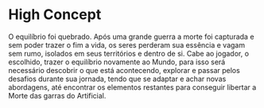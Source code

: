 # High Concept

O equilíbrio foi quebrado. Após uma grande guerra a morte foi capturada e sem poder trazer o fim a vida, os seres perderam sua essência e vagam sem rumo, isolados em seus territórios e dentro de si. Cabe ao jogador, o escolhido, trazer o equilíbrio novamente ao Mundo, para isso será necessário descobrir o que está acontecendo, explorar e passar pelos desafios durante sua jornada, tendo que se adaptar e achar novas abordagens, até encontrar os elementos restantes para conseguir libertar a Morte das garras do Artificial.
